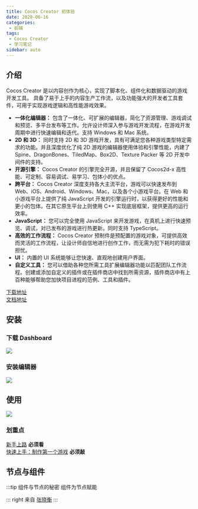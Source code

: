```yaml
---
title: Cocos Creator 初体验
date: 2020-06-16
categories:
 - 前端
tags:
 - Cocos Creator
 - 学习笔记
sidebar: auto
---
```


## 介绍

Cocos Creator 是以内容创作为核心，实现了脚本化、组件化和数据驱动的游戏开发工具。 具备了易于上手的内容生产工作流，以及功能强大的开发者工具套件，可用于实现游戏逻辑和高性能游戏效果。

* **一体化编辑器：** 包含了一体化、可扩展的编辑器，简化了资源管理、游戏调试和预览、多平台发布等工作。允许设计师深入参与游戏开发流程，在游戏开发周期中进行快速编辑和迭代。支持 Windows 和 Mac 系统。
* **2D 和 3D：** 同时支持 2D 和 3D 游戏开发，具有可满足您各种游戏类型特定需求的功能。并且深度优化了纯 2D 游戏的编辑器使用体验和引擎性能，内建了 Spine、DragonBones、TiledMap、Box2D、Texture Packer 等 2D 开发中间件的支持。
* **开源引擎：** Cocos Creator 的引擎完全开源，并且保留了 Cocos2d-x 高性能、可定制、容易调试、易学习、包体小的优点。
* **跨平台：** Cocos Creator 深度支持各大主流平台，游戏可以快速发布到 Web、iOS、Android、Windows、Mac，以及各个小游戏平台。在 Web 和小游戏平台上提供了纯 JavaScript 开发的引擎运行时，以获得更好的性能和更小的包体。在其它原生平台上则使用 C++ 实现底层框架，提供更高的运行效率。
* **JavaScript：** 您可以完全使用 JavaScript 来开发游戏，在真机上进行快速预览、调试，对已发布的游戏进行热更新。同时支持 TypeScript。
* **高效的工作流程：** Cocos Creator 预制件是预配置的游戏对象，可提供高效而灵活的工作流程，让设计师自信地进行创作工作，而无需为犯下耗时的错误担忧。
* **UI：** 内置的 UI 系统能够让您快速、直观地创建用户界面。
* **自定义工具：** 您可以借助各种您所需工具扩展编辑器功能以匹配团队工作流程。创建或添加自定义的插件或在插件商店中找到所需资源，插件商店中有上百种能够帮助您加快项目进程的范例、工具和插件。

[下载地址](https://www.cocos.com/creator)  
[文档地址](https://docs.cocos.com/creator/manual/zh/)

## 安装

### 下载 Dashboard
![](http://picbed.04091020.xyz/20200616174021.png)
### 安装编辑器
![](http://picbed.04091020.xyz/20200616174126.png)
## 使用
![](http://picbed.04091020.xyz/20200616181006.png)
### 划重点

[新手上路](https://docs.cocos.com/creator/manual/zh/getting-started/) **必须看**  
[快速上手：制作第一个游戏](https://docs.cocos.com/creator/manual/zh/getting-started/quick-start.html) **必须敲**

## 节点与组件

:::tip 组件与节点的秘密
组件为节点赋能

::: right
来自 [张晓衡](https://cloud.tencent.com/developer/article/1504576)
:::